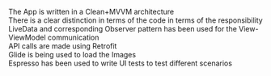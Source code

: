 The App is written in a Clean+MVVM architecture<br/>
There is a clear distinction in terms of the code in terms of the responsibility<br/>
LiveData and corresponding Observer pattern has been used for the View-ViewModel communication<br/>
API calls are made using Retrofit<br/>
Glide is being used to load the Images<br/>
Espresso has been used to write UI tests to test different scenarios<br/>
